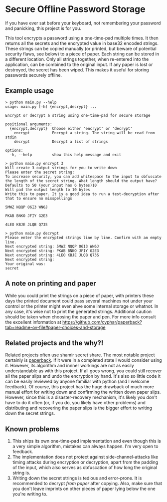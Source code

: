 # Secure Offline Password Storage

If you have ever sat before your keyboard, not remembering your password and panicking, this project
is for you.

This tool encrypts a password using a one-time-pad multiple times. It then returns all the secrets
and the encrypted value in base32 encoded strings. These strings can be copied manually (or printed,
but beware of potential security flaws, see below) to a piece of paper. Each string can be stored 
in a different location. Only all strings together, when re-entered into the application, can be
combined to the original input. If any paper is lost or destroyed, the secret has been wiped. This
makes it useful for storing passwords securely offline.

## Example usage
```
> python main.py --help
usage: main.py [-h] {encrypt,decrypt} ...

Encrypt or decrypt a string using one-time-pad for secure storage

positional arguments:
  {encrypt,decrypt}  Choose either 'encrypt' or 'decrypt'
    encrypt          Encrypt a string. The string will be read from stdin
    decrypt          Decrypt a list of strings

options:
  -h, --help         show this help message and exit
```

```
> python main.py encrypt 3 
Will create 3 output strings for you to write down
Please enter the secret string:
To increase security, you can add whitespace to the input to obfuscate the length of the secret string. What length should the output have? Defaults to 50 (your input has 6 bytes)10
Will pad the output length to 10 bytes
Write this to paper. It is a good idea to run a test-decryption after that to ensure no misspellings

5MWZ NQQP O6I3 WN6J

PKAB BNKO JFIY G2E3

4LEO KBJE JLQB Q73S
```

```
> python main.py decrypt
Please enter the encrypted strings line by line. Confirm with an empty line.
Next encrypted string: 5MWZ NQQP O6I3 WN6J
Next encrypted string: PKAB BNKO JFIY G2E3
Next encrypted string: 4LEO KBJE JLQB Q73S
Next encrypted string: 
Your original was: 
secret
```

## A note on printing and paper

While you could print the strings on a piece of paper, with printers these days the printed document
could pass several machines not under your control or the printer might even ahve some internal 
storage or whatnot. In any case, it's wise not to print the generated strings. Additional caution
should be taken when choosing the paper and pen.
For more info consult the excellent information at
https://github.com/cyphar/paperback?tab=readme-ov-file#paper-choices-and-storage


## Related projects and the why?!

Related projects often use shamir secret share. The most notable project certainly is
[paperback](https://github.com/cyphar/paperback). If it were in a completed state I would consider 
using it. However, its algorithm and innner workings are not as easily understandable as with this
project. If all goes wrong, you could still recover all the paper slips and undo the encryption by
hand. It's also so little code it can be easily reviewed by anyone familiar with python (and I
welcome feedback). Of course, this project has the huge drawback of much more manual effort for 
writing down and confirming the written down paper slips. However, since this is a disaster-recovery
mechanism, it's likely you don't have to do it often (or, if you do, you likely have other problems)
and distributing and recovering the paper slips is the bigger effort to writing down the secret
strings.

## Known problems

1. This ships its own one-time-pad implementation and even though this is a very simple algorithm, 
   mistakes can always happen. I'm very open to feedback.
2. The implementation does not protect against side-channel-attacks like timing attacks during 
   encryption or decryption, apart from the padding of the input, which also serves as obfuscation
   of how long the original string is.
3. Writing down the secret strings is tedious and error-prone. It is recommended to decrypt *from
   paper* after copying. Also, make sure that you don't leave imprints on other pieces of paper 
   lying below the one you're writing to.

